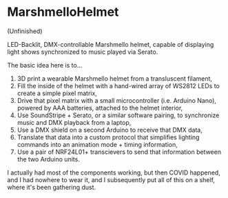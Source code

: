 # MarshmelloHelmet

(Unfinished)

LED-Backlit, DMX-controllable Marshmello helmet, capable of displaying light shows synchronized to music played via Serato.

The basic idea here is to...

1. 3D print a wearable Marshmello helmet from a transluscent filament,
2. Fill the inside of the helmet with a hand-wired array of WS2812 LEDs to create a simple pixel matrix,
3. Drive that pixel matrix with a small microcontroller (i.e. Arduino Nano), powered by AAA batteries, attached to the helmet interior,
4. Use SoundStripe + Serato, or a similar software pairing, to synchronize music and DMX playback from a laptop,
5. Use a DMX shield on a second Arduino to receive that DMX data,
6. Translate that data into a custom protocol that simplifies lighting commands into an animation mode + timing information,
7. Use a pair of NRF24L01+ transcievers to send that information between the two Arduino units.

I actually had most of the components working, but then COVID happened, and I had nowhere to wear it, and I subsequently put all of this on a shelf, where it's been gathering dust.
